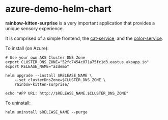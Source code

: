 # azure-demo-helm-chart

**rainbow-kitten-surprise** is a very important application
that provides a unique sensory experience.

It is comprised of a simple frontend,
the [cat-service](https://github.com/codefresh-io/azure-demo-cat-service),
and the [color-service](https://github.com/codefresh-io/azure-demo-color-service).

To install (on Azure):

```
# Use your own AKS Cluster DNS Zone
export CLUSTER_DNS_ZONE="52fc7454c071a75fc1d3.eastus.aksapp.io"
export RELEASE_NAME="azdemo"

helm upgrade --install $RELEASE_NAME \
    --set clusterDnsZone=$CLUSTER_DNS_ZONE \
    rainbow-kitten-surprise/
    
echo "APP URL: http://$RELEASE_NAME.$CLUSTER_DNS_ZONE"
```

To uninstall:

```
helm uninstall $RELEASE_NAME --purge
```
